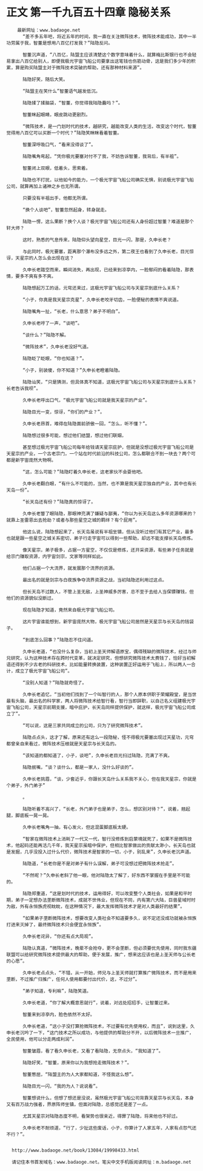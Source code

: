 # 正文 第一千九百五十四章 隐秘关系
        最新网址：www.badaoge.net
          “差不多五年吧，将近五年的时间，我一直在关注微阵技术，微阵技术能成功，其中一半功劳属于我，智董是想用八百亿打发我？”陆隐反问。
      
          智董沉声道，“八百亿，陆盟主应该清楚这个数字意味着什么，就算梅比斯银行也不会轻易拿出八百亿给别人，即便我极光宇宙飞船公司要拿出这笔钱也伤筋动骨，这是我们多少年的积累，算是购买陆盟主对于微阵技术突破的帮助，还有那种材料来源”。
      
          陆隐好笑，随后大笑。
      
          “陆盟主在笑什么”智董语气越发低沉。
      
          陆隐揉了揉脑袋，“智董，你觉得我陆隐蠢吗？”。
      
          智董眯起眼睛，眼皮跳动更剧烈。
      
          “微阵技术，是一门划时代的技术，越研究，越能改变人类的生活，改变这个时代，智董觉得用八百亿可以买断一个时代？”陆隐笑眯眯看着智董。
      
          智董深呼吸口气，“看来没得谈了”。
      
          陆隐嘴角弯起，“凭你极光要塞对付不了我，不妨告诉智董，我背后，有半祖”。
      
          智董闭上双眼，低着头，思索着。
      
          陆隐也不打扰，以他如今的能力，一个极光宇宙飞船公司确实无惧，别说极光宇宙飞船公司，就算再加上诸神之乡也无所谓。
      
          只要没有半祖出手，他都无所谓。
      
          “换个人谈吧”，智董忽然起身，转身就走。
      
          陆隐一愣，这么果断？换个人谈？极光宇宙飞船公司还有人身份超过智董？难道是那个轩大师？
      
          这时，熟悉的气息传来，陆隐仰头望向星空，目光一闪，那是，久申长老？
      
          与此同时，极光要塞，距离那个瀑布没多远之外，第二夜王也看到了久申长老，目光惊讶，天星宗的人怎么会出现在这？
      
          久申长老踏空而来，瞬间消失，再出现，已经来到凉亭内，一脸郁闷的看着陆隐，那表情，要多不爽有多不爽。
      
          陆隐想起万工的话，元穹还来过，这极光宇宙飞船公司与天星宗到底什么关系？
      
          “小子，你真是我天星宗克星”，久申长老咬牙切齿，一脸便秘的表情不爽说道。
      
          陆隐嘴角一扯，“长老，什么意思？弟子不明白”。
      
          久申长老哼了一声，“谈吧”。
      
          “谈什么？”陆隐不解。
      
          “微阵技术”，久申长老没好气道。
      
          陆隐眨了眨眼，“你也知道？”。
      
          “小子，别装傻，你不知道？”久申长老瞪着陆隐。
      
          陆隐讪笑，“只是猜测，但具体真不知道，这极光宇宙飞船公司与天星宗到底什么关系？长老告诉我呗”。
      
          久申长老呼出口气，“极光宇宙飞船公司就是我天星宗的产业”。
      
          陆隐目光一变，惊讶，“你们的产业？”。
      
          久申长老昂首，难得在陆隐面前骄傲一回，“怎么，听不懂？”。
      
          陆隐想过很多可能，想过他们结盟，想过他们联姻，
      
          甚至想过极光宇宙飞船公司每年给钱请天星宗庇护，但就是没想过极光宇宙飞船公司是天星宗的产业，一个古老宗门，一个站在时代前沿的科技公司，怎么都联合不到一块去？两个可都是新宇宙庞然大物啊。
      
          “这，怎么可能？”陆隐盯着久申长老，这老家伙不会耍他吧。
      
          久申长老翻白眼，“有什么不可能的，当然，也不算是我天星宗独自的产业，其中也有长天岛一份”。
      
          “长天岛还有份？”陆隐真的惊讶了。
      
          久申长老瞥了眼陆隐，那眼神充满了嫌疑与鄙夷，“你以为长天岛这么多年资源哪来的？就靠上圣雷恩出去抢劫？或者与那些星空之城的羁绊？有个屁用”。
      
          他这么说，陆隐想起来了，长天岛虽说有半祖坐镇，但从没听过他们有其它产业，最多也就是跟一些星空之城关系密切，弟子行走宇宙可以得到一些帮助，却远不能支撑长天岛修炼。
      
          像天星宗，弟子极多，占据一方星空，不仅仅是修炼，还开采资源，有些弟子任务就是给宗门赚取资源，内宇宙剑宗，文家等同样如此。
      
          他们占据一个大流界，就发展那个流界的资源。
      
          最出名的就是剑宗与白夜族争夺流界资源之战，当初陆隐还利用过这点。
      
          但长天岛不过数人，不管上圣无敌，上圣神威多厉害，总不至于去给人当保镖赚钱，但他们的资源貌似没断过。
      
          现在陆隐才知道，竟然来自极光宇宙飞船公司。
      
          这片宇宙谁能想到，新宇宙庞然大物，极光宇宙飞船公司居然是天星宗与长天岛的钱袋子。
      
          “到底怎么回事？”陆隐忍不住问道。
      
          久申长老道，“也没什么复杂，当初上圣天师解语原宝，偶得残缺的微阵技术，经过与师兄研究，认为这种技术存在跨时代变革，就决定研究，但想研究微阵技术太费钱了，恰好当初解语还得到不少古老的科研技术，比如能量转换装置，这种装置正好运用于飞船上，所以两人一合计，成立了极光宇宙飞船公司”。
      
          “没别人知道？”陆隐就奇怪了。
      
          久申长老追忆，“当初他们找到了一个叫智行的人，那个人原本供职于荣耀殿堂，是当世最有头脑，最出名的科学家，两人将微阵技术给智行看，智行当即辞职，以自己名义组建极光宇宙飞船公司，天星宗前期支援，暗中庇护，长天岛同样提供保护，就这样，极光宇宙飞船公司成立了”。
      
          “可以说，这是三家共同成立的公司，只为了研究微阵技术”。
      
          陆隐点点头，这才了解，原来还有这么一段隐秘，怪不得极光要塞出现过天星功，元穹都曾亲自来看过，微阵技术压根就是天星宗与长天岛的。
      
          “该知道的都知道了，小子，谈吧”，久申长老目光扫过陆隐，充满了不爽。
      
          陆隐抿嘴，“谈？谈什么，都是一家人，没什么好谈的”。
      
          久申长老挑眉，“谈，少套近乎，你跟长天岛什么关系我不关心，但在我天星宗，你就是个弟子，外门弟子”
      
          。
      
          陆隐听着不高兴了，“长老，外门弟子也是弟子，怎么，想区别对待？”，说着，翘起腿，脚底板一晃一晃。
      
          久申长老嘴角一抽，有心发火，但这混蛋脚底板太硬。
      
          “智家在微阵技术上消耗了一代又一代，智行没修炼到启蒙境就死了，如果不是微阵技术，他起码还能再活几千年，我天星宗虽暗中保护，但相比智家做出的贡献太渺小，长天岛也就是发掘，几乎没投入过什么代价，微阵技术是智家的一切，小子，别乱来”，久申长老沉声道。
      
          陆隐道，“长老你是不是对弟子有什么误解，弟子可没想过把微阵技术抢走”。
      
          “不然呢？”久申长老斜了他一眼，他对陆隐太了解了，好东西不掌握在手里是不可能的。
      
          陆隐郑重道，“这是划时代的技术，运用得好，可以改变整个人类社会，如果是和平时期，弟子一定想办法垄断微阵技术，成就不世伟业，但现在不同，内有第六大陆，巨兽星域时时为敌，外有永恒族虎视眈眈，在这种情况下，最大发挥微阵技术才是对人类最好的结果”。
      
          “如果弟子垄断微阵技术，想要改变人类社会不知道要多久，说不定还没成功就被永恒族打进来灭掉了，最终微阵技术只会便宜永恒族”。
      
          久申长老诧异，“你还有点大局观”。
      
          陆隐认真道，“微阵技术，晚辈不会抢夺，更不会垄断，但必须要优先使用，同时我东疆联盟可以给研究微阵技术提供最大的帮助，便于发展，推广，想来这应该也是上圣天师与公长老的心愿”。
      
          久申长老点点头，“不错，从一开始，师兄与上圣天师就打算推广微阵技术，而不是用来垄断，不过推广归推广，任何人使用都要付出代价，这，不过分”。
      
          “弟子知道，专利嘛”，陆隐笑道。
      
          久申长老道，“你了解大概意思就行”，说着，对远处招招手，让智董过来。
      
          智董来到凉亭内，脸色依然不太好。
      
          久申长老道，“这小子没打算抢微阵技术，不过要有优先使用权，而且”，说到这里，久申长老沉吟了一下，“这门技术之所以成功，与他提供的帮助分不开，以后微阵技术一旦推广，全民使用，他可以分走两成利润”。
      
          智董皱眉，看了看久申长老，又看了看陆隐，无奈点头，“我知道了”。
      
          陆隐好笑，“智董，原来你以为我想抢走微阵技术？”。
      
          智董憋屈，“陆盟主的为人大家都知道，不怪我这么想”。
      
          陆隐目光一闪，“我的为人？说说看”。
      
          智董想说什么，但想了想还是没说，虽然极光宇宙飞船公司背靠天星宗与长天岛，本身又有百万战力强者，界原阵师坐镇，但面对陆隐，总感觉还是差了一点。
      
          尤其天星宗对陆隐态度不明，看架势也很亲近，得罪了陆隐，将来他也不好过。
      
          久申长老不耐烦道，“行了，少扯这些废话，小子，你算计了人家五年，人家有点怨气还不行？”。
      
      
      http://www.badaoge.net/book/13084/19998433.html
      
      请记住本书首发域名：www.badaoge.net。笔尖中文手机版阅读网址：m.badaoge.net